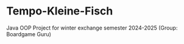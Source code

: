 # Tempo-Kleine-Fisch
Java OOP Project for winter exchange semester 2024-2025 (Group: Boardgame Guru) 
